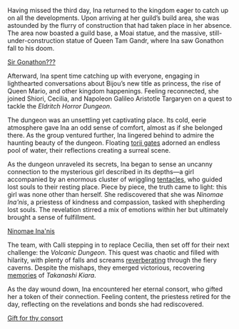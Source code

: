 Having missed the third day, Ina returned to the kingdom eager to catch up on all the developments. Upon arriving at her guild’s build area, she was astounded by the flurry of construction that had taken place in her absence. The area now boasted a guild base, a Moai statue, and the massive, still-under-construction statue of Queen Tam Gandr, where Ina saw Gonathon fall to his doom.

[Sir Gonathon???](#embed:https://www.youtube.com/live/KE-Qhw2T1CY?t=673)

Afterward, Ina spent time catching up with everyone, engaging in lighthearted conversations about Bijou’s new title as princess, the rise of Queen Mario, and other kingdom happenings. Feeling reconnected, she joined Shiori, Cecilia, and Napoleon Galileo Aristotle Targaryen on a quest to tackle the *Eldritch Horror Dungeon*.

The dungeon was an unsettling yet captivating place. Its cold, eerie atmosphere gave Ina an odd sense of comfort, almost as if she belonged there. As the group ventured further, Ina lingered behind to admire the haunting beauty of the dungeon. Floating [torii gates](https://www.youtube.com/live/KE-Qhw2T1CY?feature=shared\&t=2837) adorned an endless pool of water, their reflections creating a surreal scene.

As the dungeon unraveled its secrets, Ina began to sense an uncanny connection to the mysterious girl described in its depths—a girl accompanied by an enormous cluster of wriggling [tentacles](https://www.youtube.com/live/KE-Qhw2T1CY?feature=shared\&t=2848), who guided lost souls to their resting place. Piece by piece, the truth came to light: this girl was none other than herself. She rediscovered that she was *Ninomae Ina'nis*, a priestess of kindness and compassion, tasked with shepherding lost souls. The revelation stirred a mix of emotions within her but ultimately brought a sense of fulfillment.

[Ninomae Ina'nis](#embed:https://www.youtube.com/live/KE-Qhw2T1CY?t=4575)

The team, with Calli stepping in to replace Cecilia, then set off for their next challenge: the *Volcanic Dungeon*. This quest was chaotic and filled with hilarity, with plenty of falls and screams [reverberating](https://www.youtube.com/live/KE-Qhw2T1CY?feature=shared\&t=6431) through the fiery caverns. Despite the mishaps, they emerged victorious, recovering [memories](https://www.youtube.com/live/KE-Qhw2T1CY?feature=shared\&t=9581) of *Takanashi Kiara*.

As the day wound down, Ina encountered her eternal consort, who gifted her a token of their connection. Feeling content, the priestess retired for the day, reflecting on the revelations and bonds she had rediscovered.

[Gift for thy consort](#embed:https://www.youtube.com/live/KE-Qhw2T1CY?feature=shared\&t=9858)
